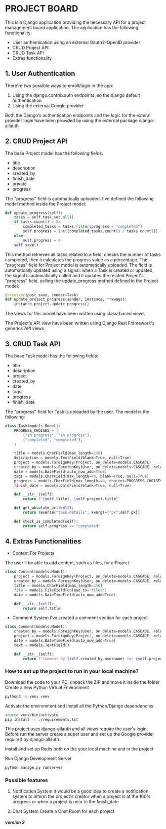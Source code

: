 # PROJECT BOARD 

This is a Django application providing the necessary API for a project management board application. 
The application has the following functionality: 
- User authentication using an external Oauth2-OpenID provider 
- CRUD Project API 
- CRUD Task API 
- Extras functionality

## 1. User Authentication 

There're two possible ways to enroll/login in the app: 
1. Using the django.contrib.auth endpoints, so the django default authentication
2. Using the external Google provider

Both the Django's authentication endpoints and the logic for the exteral provider login have been provided by using the external package django-allauth

## 2. CRUD Project API 

The base Project model has the following fields: 
- title 
- description 
- created_by 
- finish_date
- private
- progress 

The "progress" field is automatically uploaded. I've defined the following model method inside the Project model: 

```python
def update_progress(self):
    tasks = self.task_set.all()
    if tasks.count() > 0:
        completed_tasks = tasks.filter(progress = "completed")
        self.progress = int((completed_tasks.count() / tasks.count()) * 100 )
    else: 
        self.progress = 0 
    self.save()
```

This method retrieves all tasks related to a field, checks the number of tasks completed, then it calculates the progress value as a percentage. 
The "progress" field for Project model is automatically uploaded. 
The field is automatically updated using a signal: when a Task is created or updated, the signal is automatically called and it updates the related Project's "progress" field, calling the update_progress method defined in the Project model: 

```python
@receiver(post_save, sender=Task)
def update_project_progress(sender, instance, **kwags):
    instance.project.update_progress() 
```

The views for this model have been written using class-based views 

The Project's API view have been written using Django Rest Framework's generics API views 

## 3. CRUD Task API 

The base Task model has the following fields: 
- title 
- description
- project 
- created_by 
- date 
- tags 
- progress 
- finish_date 

The "progress" field for Task is uploaded by the user. 
The model is the following: 

```python
class Task(models.Model):
    PROGRESS_CHOISES = (
        ("in progress", "in progress"), 
        ("completed", "completed"), 
    )

    title = models.CharField(max_length=150)
    description = models.TextField(blank=True, null=True)
    project = models.ForeignKey(Project, on_delete=models.CASCADE)
    created_by = models.ForeignKey(User, on_delete=models.CASCADE, related_name="tasks")
    date = models.DateField(auto_now_add=True)
    tags = models.CharField(max_length=40, blank=True, null=True)
    progress = models.CharField(max_length=40, choices=PROGRESS_CHOISES, default="in progress", blank=True, null=True)
    finish_date = models.DateField(blank=True, null=True)

    def __str__(self):
        return f"{self.title}, {self.project.title}"

    def get_absolute_url(self):
        return reverse("task-details", kwargs={"pk":self.pk})

    def check_is_completed(self):
        return self.progress == "completed"
```

## 4. Extras Functionalities

- Content For Projects

The user'll be able to add content, such as files, for a Project. 

```python
class Content(models.Model):
    project = models.ForeignKey(Project, on_delete=models.CASCADE, related_name="project_contents")
    created_by = models.ForeignKey(User, on_delete=models.CASCADE, related_name="user_contents")
    title = models.CharField(max_length=250)
    file = models.FileField(upload_to='files')
    date = models.DateTimeField(auto_now_add=True)

    def __str__(self):
        return self.title  
```

- Comment System 
I've created a comment section for each project

```python
class Comment(models.Model):
    created_by = models.ForeignKey(User, on_delete=models.CASCADE, related_name="user_comments")
    project = models.ForeignKey(Project, on_delete=models.CASCADE, related_name="project_comments")
    date = models.DateTimeField(auto_now_add=True)
    text = models.TextField()

    def __str__(self):
        return f"Comment by {self.created_by.username} for {self.project.title}"
```


### How to set up the project to run in your local machine? 
Download the code to your PC, unpack the ZIP and move it inside the folder
Create a new Python Virtual Environment

```bash
python3 -m venv venv
```

Activate the environment and install all the Python/Django dependencies: 

```bash
source venv/bin/activate
pip install -r ./requirements.txt
```

This project uses django-allauth and all views require the user's login. Before run the server creare a super user and set up the Google provider required by django-allauth. 

Install and set up Redis both on the your local machine and in the project

Run Django Development Server 

```python
python manage.py runserver 
```

### Possible features

1. Notification System
It would be a good idea to create a notification system to inform the project's creator when a project is at the 100% progress or when a project is near to the finish_date

2. Chat System 
Create a Chat Room for each project 



##### version 2
